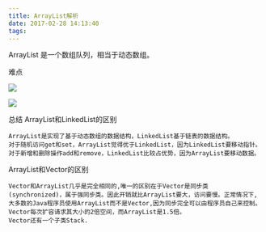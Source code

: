 ```yaml
---
title: ArrayList解析
date: 2017-02-28 14:13:40
tags:
---
```

ArrayList 是一个数组队列，相当于动态数组。

难点
    
![](../../../../../img/listadd.jpg)

![](../../../../../img/listinsert.jpg)

总结
ArrayList和LinkedList的区别

    ArrayList是实现了基于动态数组的数据结构，LinkedList基于链表的数据结构。
    对于随机访问get和set，ArrayList觉得优于LinkedList，因为LinkedList要移动指针。
    对于新增和删除操作add和remove，LinkedList比较占优势，因为ArrayList要移动数据。

ArrayList和Vector的区别

    Vector和ArrayList几乎是完全相同的,唯一的区别在于Vector是同步类(synchronized)，属于强同步类。因此开销就比ArrayList要大，访问要慢。正常情况下,大多数的Java程序员使用ArrayList而不是Vector,因为同步完全可以由程序员自己来控制。
    Vector每次扩容请求其大小的2倍空间，而ArrayList是1.5倍。
    Vector还有一个子类Stack.

